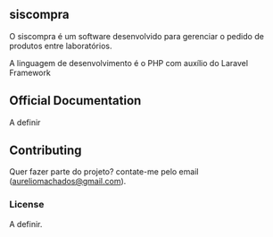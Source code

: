 ## siscompra

O siscompra é um software desenvolvido para gerenciar o pedido de produtos entre laboratórios.

A linguagem de desenvolvimento é o PHP com auxílio do Laravel Framework

## Official Documentation

A definir

## Contributing

Quer fazer parte do projeto? contate-me pelo email (aureliomachados@gmail.com).

### License

A definir.
